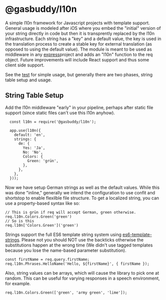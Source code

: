 @gasbuddy/l10n
==============

A simple l10n framework for Javascript projects with template support. General usage is modeled after iOS where
you embed the "initial" version of your string directly in code but then it is transprently replaced by the l10n
infrastructure. Each string has a "key" and a default value, the key is used in the translation process to create
a stable key for external translation (as opposed to using the default value). The module is meant to be used as middleware in any [express](https://github.com/expressjs/express)project and adds an "l10n" function to the req object. Future improvements will include React support and thus some client side support.

See the [test](tests/test_app.js) for simple usage, but generally there are two phases, string table setup and usage.

String Table Setup
------------------
Add the l10n middleware "early" in your pipeline, perhaps after static file support (since static files can't use this l10n anyhow).

```
  const l10n = require('@gasbuddy/l10n');

  app.use(l10n({
    default: 'en',
    strings: {
      de: {
        Yes: 'Ja',
        No: 'No',
        Colors: {
          Green: 'grün',
        },
      },
    },
  }));
```

Now we have setup German strings as well as the default values. While this was done "inline," generally we intend the
configuration to use confit and shortstop to enable flexilble file structure. To get a localized string,
you can use a property-based syntax like so:

```
// This is grün if req will accept German, green otherwise.
req.l10n.Colors.Green('green')
// So is this
req.l10n['Colors.Green']('green')
```

Strings support the full ES6 template string system using [es6-template-strings](https://github.com/medikoo/es6-template-strings). Please not you should NOT
use the backticks otherwise the substitutions happen at the wrong time (We didn't
use tagged templates because you lose the name-based parameter substitution).

```
const firstName = req.query.firstName;
req.l10n.Phrases.HelloName('Hello, ${firstName}', { firstName });
```

Also, string values can be arrays, which will cause the library to pick one at random. This can be useful for varying responses in a speech environment, for example.

```
req.l10n.Colors.Green(['green', 'army green', 'lime']);
```
